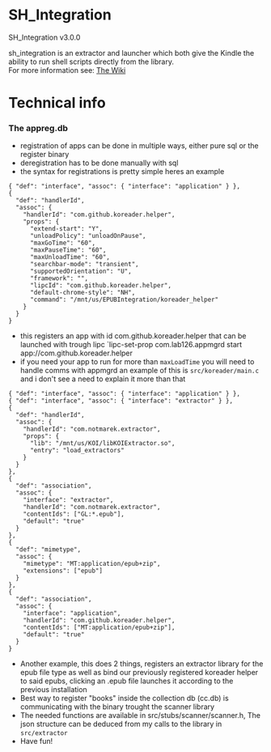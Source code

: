 # SH_Integration
SH_Integration v3.0.0

sh_integration is an extractor and launcher which both give the Kindle the ability to run shell scripts directly from the library.  
For more information see: [The Wiki](https://kindlemodding.org/kindle-dev/scriptlets.html)

# Technical info
  ### The appreg.db
  - registration of apps can be done in multiple ways, either pure sql or the register binary
  - deregistration has to be done manually with sql
  - the syntax for registrations is pretty simple heres an example
  ```
  { "def": "interface", "assoc": { "interface": "application" } },
  {
    "def": "handlerId",
    "assoc": {
      "handlerId": "com.github.koreader.helper",
      "props": {
        "extend-start": "Y",
        "unloadPolicy": "unloadOnPause",
        "maxGoTime": "60",
        "maxPauseTime": "60",
        "maxUnloadTime": "60",
        "searchbar-mode": "transient",
        "supportedOrientation": "U",
        "framework": "",
        "lipcId": "com.github.koreader.helper",
        "default-chrome-style": "NH",
        "command": "/mnt/us/EPUBIntegration/koreader_helper"
      }
    }
  }
  ```
  - this registers an app with id com.github.koreader.helper that can be launched with trough lipc `lipc-set-prop com.lab126.appmgrd start app://com.github.koreader.helper
  - if you need your app to run for more than `maxLoadTime` you will need to handle comms with appmgrd an example of this is `src/koreader/main.c` and i don't see a need to explain it more than that
  ```
  { "def": "interface", "assoc": { "interface": "application" } },
  { "def": "interface", "assoc": { "interface": "extractor" } },
  {
    "def": "handlerId",
    "assoc": {
      "handlerId": "com.notmarek.extractor",
      "props": {
        "lib": "/mnt/us/KOI/libKOIExtractor.so",
        "entry": "load_extractors"
      }
    }
  },
  {
    "def": "association",
    "assoc": {
      "interface": "extractor",
      "handlerId": "com.notmarek.extractor",
      "contentIds": ["GL:*.epub"],
      "default": "true"
    }
  },
  {
    "def": "mimetype",
    "assoc": {
      "mimetype": "MT:application/epub+zip",
      "extensions": ["epub"]
    }
  },
  {
    "def": "association",
    "assoc": {
      "interface": "application",
      "handlerId": "com.github.koreader.helper",
      "contentIds": ["MT:application/epub+zip"],
      "default": "true"
    }
  }
  ```
  - Another example, this does 2 things, registers an extractor library for the epub file type as well as bind our previously registered koreader helper to said epubs, clicking an .epub file launches it according to the previous installation
  - Best way to register "books" inside the collection db (cc.db) is communicating with the binary trought the scanner library
  - The needed functions are available in src/stubs/scanner/scanner.h, The json structure can be deduced from my calls to the library in `src/extractor`
  - Have fun!
